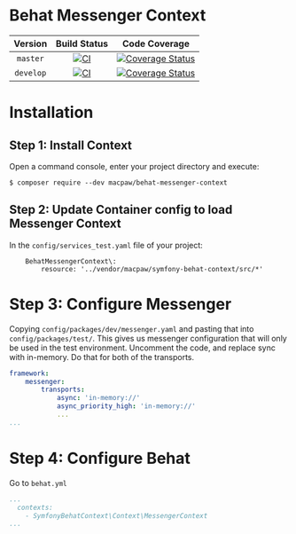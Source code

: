 Behat Messenger Context
=================================

| Version | Build Status | Code Coverage |
|:---------:|:-------------:|:-----:|
| `master`| [![CI][master Build Status Image]][master Build Status] | [![Coverage Status][master Code Coverage Image]][master Code Coverage] |
| `develop`| [![CI][develop Build Status Image]][develop Build Status] | [![Coverage Status][develop Code Coverage Image]][develop Code Coverage] |

Installation
============

Step 1: Install Context
----------------------------------
Open a command console, enter your project directory and execute:

```console
$ composer require --dev macpaw/behat-messenger-context
```

Step 2: Update Container config to load Messenger Context
----------------------------------
In the `config/services_test.yaml` file of your project:

```
    BehatMessengerContext\:
        resource: '../vendor/macpaw/symfony-behat-context/src/*'
```

Step 3: Configure Messenger
=============
Copying `config/packages/dev/messenger.yaml` and pasting that into `config/packages/test/`. This gives us messenger configuration that will only be used in the test environment. Uncomment the code, and replace sync with in-memory. Do that for both of the transports.

```yaml
framework:
    messenger:
        transports:
            async: 'in-memory://'
            async_priority_high: 'in-memory://'
            ...
...
```


Step 4: Configure Behat
=============
Go to `behat.yml`

```yaml
...
  contexts:
    - SymfonyBehatContext\Context\MessengerContext
...
```

[master Build Status]: https://github.com/macpaw/BehatMessengerContext/actions?query=workflow%3ACI+branch%3Amaster
[master Build Status Image]: https://github.com/macpaw/BehatMessengerContext/workflows/CI/badge.svg?branch=master
[develop Build Status]: https://github.com/macpaw/BehatMessengerContext/actions?query=workflow%3ACI+branch%3Adevelop
[develop Build Status Image]: https://github.com/macpaw/BehatMessengerContext/workflows/CI/badge.svg?branch=develop
[master Code Coverage]: https://codecov.io/gh/macpaw/BehatMessengerContext/branch/master
[master Code Coverage Image]: https://img.shields.io/codecov/c/github/macpaw/BehatMessengerContext/master?logo=codecov
[develop Code Coverage]: https://codecov.io/gh/macpaw/BehatMessengerContext/branch/develop
[develop Code Coverage Image]: https://img.shields.io/codecov/c/github/macpaw/BehatMessengerContext/develop?logo=codecov
